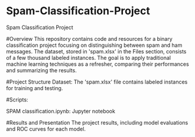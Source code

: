 # Spam-Classification-Project


Spam Classification Project

#Overview
This repository contains code and resources for a binary classification project focusing on distinguishing between spam and ham messages. The dataset, stored in 'spam.xlsx' in the Files section, consists of a few thousand labeled instances. The goal is to apply traditional machine learning techniques as a refresher, comparing their performances and summarizing the results.

#Project Structure
Dataset: The 'spam.xlsx' file contains labeled instances for training and testing.

#Scripts:

SPAM classification.ipynb: Jupyter notebook

#Results and Presentation
The project results, including model evaluations and ROC curves for each model.

